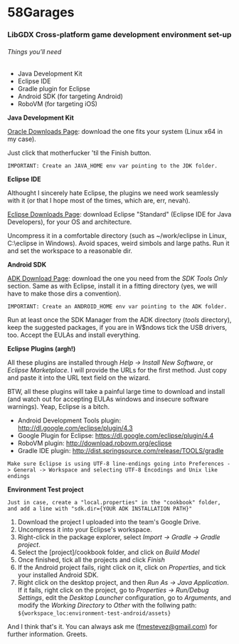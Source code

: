 58Garages
=========

### LibGDX Cross-platform game development environment set-up

###### Things you'll need

* Java Development Kit
* Eclipse IDE
* Gradle plugin for Eclipse
* Android SDK (for targeting Android)
* RoboVM (for targeting iOS)


**Java Development Kit**

[Oracle Downloads Page](http://www.oracle.com/technetwork/java/javase/downloads/jdk8-downloads-2133151.html): download the one fits your system (Linux x64 in my case).

Just click that motherfucker 'til the Finish button.


```IMPORTANT: Create an JAVA_HOME env var pointing to the JDK folder.```


**Eclipse IDE**

Althought I sincerely hate Eclipse, the plugins we need work seamlessly with it (or that I hope most of the times, which are, err, nevah).

[Eclipse Downloads Page](https://www.eclipse.org/downloads/): download Eclipse "Standard" (Eclipse IDE for Java Developers), for your OS and architecture.

Uncompress it in a comfortable directory (such as ~/work/eclipse in Linux, C:\eclipse in Windows). Avoid spaces, weird simbols and large paths.
Run it and set the workspace to a reasonable dir.

**Android SDK**

[ADK Download Page](http://developer.android.com/sdk): download the one you need from the *SDK Tools Only* section. Same as with Eclipse, install it in a fitting directory (yes, we will have to make those dirs a convention).

```IMPORTANT: Create an ANDROID_HOME env var pointing to the ADK folder.```

Run at least once the SDK Manager from the ADK directory (*tools* directory), keep the suggested packages, if you are in W$ndows tick the USB drivers, too. Accept the EULAs and install everything.


**Eclipse Plugins (argh!)**

All these plugins are installed through *Help -> Install New Software*, or *Eclipse Marketplace*.
I will provide the URLs for the first method. Just copy and paste it into the URL text field on the wizard.

BTW, all these plugins will take a painful large time to download and install (and watch out for accepting EULAs windows and insecure software warnings). Yeap, Eclipse is a bitch.

* Android Development Tools plugin: http://dl.google.com/eclipse/plugin/4.3
* Google Plugin for Eclipse: https://dl.google.com/eclipse/plugin/4.4
* RoboVM plugin: http://download.robovm.org/eclipse
* Gradle IDE plugin: http://dist.springsource.com/release/TOOLS/gradle

```Make sure Eclipse is using UTF-8 line-endings going into Preferences -> General -> Workspace and selecting UTF-8 Encodings and Unix like endings```


**Environment Test project**

```Just in case, create a "local.properties" in the "cookbook" folder, and add a line with "sdk.dir={YOUR ADK INSTALLATION PATH}"```

1. Download the project I uploaded into the team's Google Drive. 
2. Uncompress it into your Eclipse's workspace.
3. Right-click in the package explorer, select *Import -> Gradle -> Gradle project*.
4. Select the [project]/cookbook folder, and click on *Build Model*
5. Once finished, tick all the projects and click *Finish*
6. If the Android project fails, right click on it, click on *Properties*, and tick your installed Android SDK.
7. Right click on the desktop project, and then *Run As -> Java Application*. If it fails, right click on the project, go to *Properties -> Run/Debug Settings*, edit the *Desktop Launcher* configuration, go to *Arguments*, and modify the *Working Directory* to *Other* with the follwing path:
```${workspace_loc:environment-test-android/assets}```

And I think that's it. You can always ask me (fmestevez@gmail.com) for further information.
Greets.
